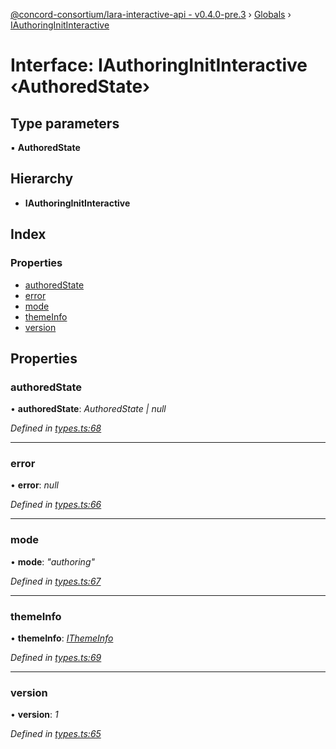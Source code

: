 [@concord-consortium/lara-interactive-api - v0.4.0-pre.3](../README.md) › [Globals](../globals.md) › [IAuthoringInitInteractive](iauthoringinitinteractive.md)

# Interface: IAuthoringInitInteractive ‹**AuthoredState**›

## Type parameters

▪ **AuthoredState**

## Hierarchy

* **IAuthoringInitInteractive**

## Index

### Properties

* [authoredState](iauthoringinitinteractive.md#authoredstate)
* [error](iauthoringinitinteractive.md#error)
* [mode](iauthoringinitinteractive.md#mode)
* [themeInfo](iauthoringinitinteractive.md#themeinfo)
* [version](iauthoringinitinteractive.md#version)

## Properties

###  authoredState

• **authoredState**: *AuthoredState | null*

*Defined in [types.ts:68](../../../lara-typescript/src/interactive-api-client/types.ts#L68)*

___

###  error

• **error**: *null*

*Defined in [types.ts:66](../../../lara-typescript/src/interactive-api-client/types.ts#L66)*

___

###  mode

• **mode**: *"authoring"*

*Defined in [types.ts:67](../../../lara-typescript/src/interactive-api-client/types.ts#L67)*

___

###  themeInfo

• **themeInfo**: *[IThemeInfo](ithemeinfo.md)*

*Defined in [types.ts:69](../../../lara-typescript/src/interactive-api-client/types.ts#L69)*

___

###  version

• **version**: *1*

*Defined in [types.ts:65](../../../lara-typescript/src/interactive-api-client/types.ts#L65)*

